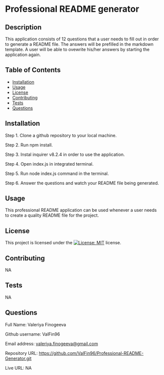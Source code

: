 
# Professional README generator
 ## Description
 This application consists of 12 questions that a user needs to fill out in order to generate a README file. The answers will be prefilled in the markdown template. A user will be able to ovewrite his/her answers by starting the application again.
 ## Table of Contents
 * [Installation](#installation)
 * [Usage](#usage)
 * [License](#license)
 * [Contributing](#contributing)
 * [Tests](#tests)
 * [Questions](#questions)
 ## Installation
 Step 1. Clone a github repository to your local machine.

 Step 2. Run npm install.

 Step 3. Instal inquirer v8.2.4 in order to use the application. 

 Step 4. Open index.js in integrated terminal. 

 Step 5. Run node index.js command in the terminal. 

 Step 6. Answer the questions and watch your README file being generated.

 ## Usage
 This professional README application can be used whenever a user needs to create a quality README file for the project.
 ## License
 This project is licensed under the [![License: MIT](https://img.shields.io/badge/License-MIT-yellow.svg)](https://opensource.org/licenses/MIT) license.
 ## Contributing
 NA
 ## Tests
 NA
 ## Questions
 Full Name: Valeriya Finogeeva

 Github username: ValFin96

 Email address: valeriya.finogeeva@gmail.com

 Repository URL: https://github.com/ValFin96/Professional-README-Generator.git
 
 Live URL: NA
 